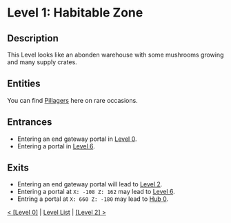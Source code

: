 # Level 1: Habitable Zone

## Description
This Level looks like an abonden warehouse with some mushrooms growing and many supply crates.

## Entities
You can find <a href="../entities/Entity_0.md">Pillagers</a> here on rare occasions.

## Entrances
* Entering an end gateway portal in <a href="./Level_0.md">Level 0</a>.
* Entering a portal in <a href="./Level_6.md">Level 6</a>.

## Exits
* Entering an end gateway portal will lead to <a href="./Level_2.md">Level 2</a>.
* Entering a portal at `X: -108 Z: 162` may lead to <a href="./Level_6.md">Level 6</a>.
* Entring a portal at `X: 660 Z: -180` may lead to <a href="../hubs/Hub_0.md">Hub 0</a>.

<a href="./Level_0.md">< [Level 0]</a> | <a href="./Levels.md">Level List</a> | <a href="./Level_2.md">[Level 2] ></a>
